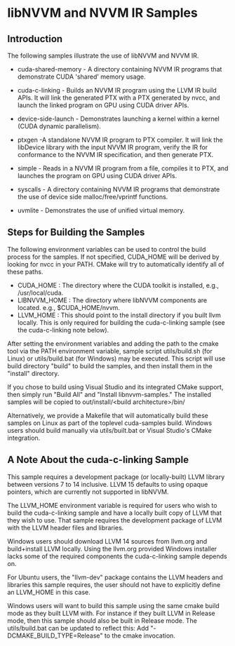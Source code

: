 libNVVM and NVVM IR Samples
===========================

Introduction
------------

The following samples illustrate the use of libNVVM and NVVM IR.

- cuda-shared-memory - A directory containing NVVM IR programs that demonstrate
  CUDA 'shared' memory usage.

- cuda-c-linking - Builds an NVVM IR program using the LLVM IR build APIs. It
  will link the generated PTX with a PTX generated by nvcc, and launch the
  linked program on GPU using CUDA driver APIs.

- device-side-launch - Demonstrates launching a kernel within a kernel (CUDA
  dynamic parallelism).

- ptxgen -A standalone NVVM IR program to PTX compiler. It will link the
  libDevice library with the input NVVM IR program, verify the IR for
  conformance to the NVVM IR specification, and then generate PTX.

- simple - Reads in a NVVM IR program from a file, compiles it to PTX, and
  launches the program on GPU using CUDA driver APIs.

- syscalls - A directory containing NVVM IR programs that demonstrate the use of
  device side malloc/free/vprintf functions.

- uvmlite - Demonstrates the use of unified virtual memory.

Steps for Building the Samples
------------------------------

The following environment variables can be used to control the build
process for the samples.  If not specified, CUDA_HOME will be derived by
looking for nvcc in your PATH.  CMake will try to automatically
identify all of these paths.

- CUDA_HOME    : The directory where the CUDA toolkit is installed,
               e.g., /usr/local/cuda.
- LIBNVVM_HOME : The directory where libNVVM components are located.
               e.g., $CUDA_HOME/nvvm.
- LLVM_HOME    : This should point to the install directory if you built llvm
               locally.  This is only required for building the cuda-c-linking
               sample (see the cuda-c-linking note below).

After setting the environment variables and adding the path to the cmake tool
via the PATH environment variable, sample script utils/build.sh (for Linux) or
utils/build.bat (for Windows) may be executed. This script will use build
directory "build" to build the samples, and then install them in the "install"
directory.

If you chose to build using Visual Studio and its integrated CMake support,
then simply run "Build All" and "Install libnvvm-samples."  The installed
samples will be copied to out/install/\<build architecture\>/bin/

Alternatively, we provide a Makefile that will automatically build these
samples on Linux as part of the toplevel cuda-samples build.  Windows users
should build manually via utils/built.bat or Visual Studio's CMake integration.

A Note About the cuda-c-linking Sample
--------------------------------------

This sample requires a development package (or locally-built) LLVM library
between versions 7 to 14 inclusive.  LLVM 15 defaults to using opaque pointers,
which are currently not supported in libNVVM.

The LLVM_HOME environment variable is required for users who wish to build the
cuda-c-linking sample and have a locally built copy of LLVM that they wish to
use.  That sample requires the development package of LLVM with the LLVM header
files and libraries.

Windows users should download LLVM 14 sources from llvm.org and build+install
LLVM locally.  Using the llvm.org provided Windows installer lacks some of
the required components the cuda-c-linking sample depends on.

For Ubuntu users, the "llvm-dev" package contains the LLVM headers and libraries
this sample requires, the user should not have to explicitly define an LLVM_HOME
in this case.

Windows users will want to build this sample using the same cmake build mode
as they built LLVM with.  For instance if they built LLVM in Release mode,
then this sample should also be built in Release mode. The utils/build.bat can
be updated to reflect this: Add "-DCMAKE_BUILD_TYPE=Release" to the cmake
invocation.
